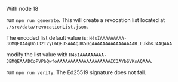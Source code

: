 With node 18

run `npm run generate`. This will create a revocation list located at `./src/data/revocationList.json`.

The encoded list default value is: `H4sIAAAAAAAAA-3OMQEAAAgDoJ32T2yL6QEJSAAAgJK5DgAAAAAAAAAAAAAAAAB_LUkhKJ4AQAAA`

modify the list value with `H4sIAAAAAAAAA-3BMQEAAADCoPVPbQwfoAAAAAAAAAAAAAAAAAAAAIC3AYbSVKsAQAAA`. 

run `npm run verify`. The Ed25519 signature does not fail.
